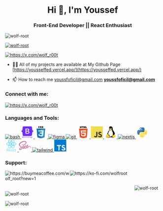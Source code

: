 <h1 align="center">Hi 👋, I'm Youssef</h1>
<h3 align="center">Front-End Developer || React Enthusiast</h3>

<p align="left"> <img src="https://komarev.com/ghpvc/?username=wolf-root&label=Profile%20views&color=0e75b6&style=flat" alt="wolf-root" /> </p>

<p align="left"> <a href="https://github.com/ryo-ma/github-profile-trophy"><img src="https://github-profile-trophy.vercel.app/?username=wolf-root" alt="wolf-root" /></a> </p>

<p align="left"> <a href="https://twitter.com/https://x.com/wolf_r00t" target="blank"><img src="https://img.shields.io/twitter/follow/https://x.com/wolf_r00t?logo=twitter&style=for-the-badge" alt="https://x.com/wolf_r00t" /></a> </p>

- 👨‍💻 All of my projects are available at My Github Page [https://yousseffed.vercel.app/](https://yousseffed.vercel.app/)

- 📫 How to reach me youssfoficil@gmail.com **youssfoficil@gmail.com**

<h3 align="left">Connect with me:</h3>
<p align="left">
<a href="https://twitter.com/https://x.com/wolf_r00t" target="blank"><img align="center" src="https://raw.githubusercontent.com/rahuldkjain/github-profile-readme-generator/master/src/images/icons/Social/twitter.svg" alt="https://x.com/wolf_r00t" height="30" width="40" /></a>
</p>

<h3 align="left">Languages and Tools:</h3>
<p align="left"> <a href="https://www.gnu.org/software/bash/" target="_blank" rel="noreferrer"> <img src="https://www.vectorlogo.zone/logos/gnu_bash/gnu_bash-icon.svg" alt="bash" width="40" height="40"/> </a> <a href="https://getbootstrap.com" target="_blank" rel="noreferrer"> <img src="https://raw.githubusercontent.com/devicons/devicon/master/icons/bootstrap/bootstrap-plain-wordmark.svg" alt="bootstrap" width="40" height="40"/> </a> <a href="https://www.w3schools.com/css/" target="_blank" rel="noreferrer"> <img src="https://raw.githubusercontent.com/devicons/devicon/master/icons/css3/css3-original-wordmark.svg" alt="css3" width="40" height="40"/> </a> <a href="https://www.figma.com/" target="_blank" rel="noreferrer"> <img src="https://www.vectorlogo.zone/logos/figma/figma-icon.svg" alt="figma" width="40" height="40"/> </a> <a href="https://git-scm.com/" target="_blank" rel="noreferrer"> <img src="https://www.vectorlogo.zone/logos/git-scm/git-scm-icon.svg" alt="git" width="40" height="40"/> </a> <a href="https://www.w3.org/html/" target="_blank" rel="noreferrer"> <img src="https://raw.githubusercontent.com/devicons/devicon/master/icons/html5/html5-original-wordmark.svg" alt="html5" width="40" height="40"/> </a> <a href="https://developer.mozilla.org/en-US/docs/Web/JavaScript" target="_blank" rel="noreferrer"> <img src="https://raw.githubusercontent.com/devicons/devicon/master/icons/javascript/javascript-original.svg" alt="javascript" width="40" height="40"/> </a> <a href="https://www.linux.org/" target="_blank" rel="noreferrer"> <img src="https://raw.githubusercontent.com/devicons/devicon/master/icons/linux/linux-original.svg" alt="linux" width="40" height="40"/> </a> <a href="https://nextjs.org/" target="_blank" rel="noreferrer"> <img src="https://cdn.worldvectorlogo.com/logos/nextjs-2.svg" alt="nextjs" width="40" height="40"/> </a> <a href="https://www.python.org" target="_blank" rel="noreferrer"> <img src="https://raw.githubusercontent.com/devicons/devicon/master/icons/python/python-original.svg" alt="python" width="40" height="40"/> </a> <a href="https://reactjs.org/" target="_blank" rel="noreferrer"> <img src="https://raw.githubusercontent.com/devicons/devicon/master/icons/react/react-original-wordmark.svg" alt="react" width="40" height="40"/> </a> <a href="https://sass-lang.com" target="_blank" rel="noreferrer"> <img src="https://raw.githubusercontent.com/devicons/devicon/master/icons/sass/sass-original.svg" alt="sass" width="40" height="40"/> </a> <a href="https://tailwindcss.com/" target="_blank" rel="noreferrer"> <img src="https://www.vectorlogo.zone/logos/tailwindcss/tailwindcss-icon.svg" alt="tailwind" width="40" height="40"/> </a> <a href="https://www.typescriptlang.org/" target="_blank" rel="noreferrer"> <img src="https://raw.githubusercontent.com/devicons/devicon/master/icons/typescript/typescript-original.svg" alt="typescript" width="40" height="40"/> </a> </p>

<h3 align="left">Support:</h3>
<p><a href="https://www.buymeacoffee.com/https://buymeacoffee.com/wolf_root?new=1"> <img align="left" src="https://cdn.buymeacoffee.com/buttons/v2/default-yellow.png" height="50" width="210" alt="https://buymeacoffee.com/wolf_root?new=1" /></a><a href="https://ko-fi.com/https://ko-fi.com/wolfroot"> <img align="left" src="https://cdn.ko-fi.com/cdn/kofi3.png?v=3" height="50" width="210" alt="https://ko-fi.com/wolfroot" /></a></p><br><br>

<p><img align="left" src="https://github-readme-stats.vercel.app/api/top-langs?username=wolf-root&show_icons=true&locale=en&layout=compact" alt="wolf-root" /></p>

<p>&nbsp;<img align="center" src="https://github-readme-stats.vercel.app/api?username=wolf-root&show_icons=true&locale=en" alt="wolf-root" /></p>

<p><img align="center" src="https://github-readme-streak-stats.herokuapp.com/?user=wolf-root&" alt="wolf-root" /></p>
